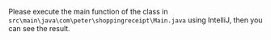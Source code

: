 Please execute the main function of the class in `src\main\java\com\peter\shoppingreceipt\Main.java` using IntelliJ, 
then you can see the result.